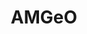 ---
description: "Collaborative data science tool for high-latitude geospace observations\n\
  \n AMGeO is a collaborative data science platform for the geospace science community\
  \ for bringing together a diverse set of heterogeneous geospace observations from\
  \ NSF-funded facility programs and individual community users to obtain complete\
  \ maps of high-latitude ionospheric electrodynamics for scientific discovery and\
  \ space weather research. The platform is made of the AMGeO open-source software\
  \ and web application services that facilitate the data acquisition and pre-processing\
  \ steps that are otherwise prohibitively labor-intensive. It is developed at the\
  \ University of Colorado Boulder by the AMGeO Team, with support from the NSF Earth\
  \ Cube program. "
notes: Currently AMGeO is capable of ingesting SuperDARN and SuperMAG data. In future
  AMGeO software releases, AMGeO will be able to use other types of data, such as
  Iridium magnetic fields provided by the AMPERE program
relationships_to_other_tools: 'Provides access to SuperMAG and SuperDARN data and
  the Assimilative Mapping of Ionospheric Electrodynamics (AMIE) model


  Dependencies: geospacepy-lite; OvationPyme; apexpy


  Data Dependencies: availability of SuperDARN and SuperMAG data for the selected
  datetime'
shortname: amgeo
timestamp: Fri, 11 Feb 2022 13:53:29 GMT
title: AMGeO
type: access tool
uuid: 2611ac23-0c52-4495-8010-3392f25ec53f
website_link: https://amgeo.colorado.edu/home
---